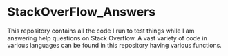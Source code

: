 # StackOverFlow_Answers

This repository contains all the code I run to test things while I am answering help questions on Stack Overflow.
A vast variety of code in various languages can be found in this repository having various functions.
